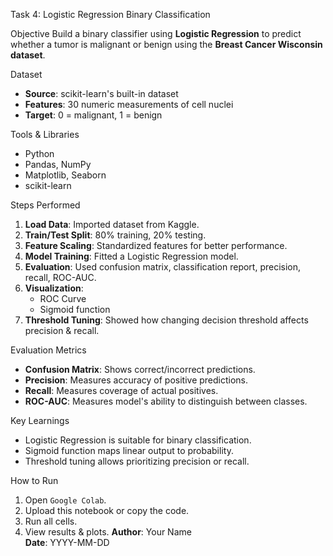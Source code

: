  Task 4: Logistic Regression Binary Classification

Objective
Build a binary classifier using **Logistic Regression** to predict whether a tumor is malignant or benign using the **Breast Cancer Wisconsin dataset**.

 Dataset
- **Source**: scikit-learn's built-in dataset
- **Features**: 30 numeric measurements of cell nuclei
- **Target**: 0 = malignant, 1 = benign

 Tools & Libraries
- Python
- Pandas, NumPy
- Matplotlib, Seaborn
- scikit-learn

Steps Performed
1. **Load Data**: Imported dataset from Kaggle.
2. **Train/Test Split**: 80% training, 20% testing.
3. **Feature Scaling**: Standardized features for better performance.
4. **Model Training**: Fitted a Logistic Regression model.
5. **Evaluation**: Used confusion matrix, classification report, precision, recall, ROC-AUC.
6. **Visualization**:
   - ROC Curve
   - Sigmoid function
7. **Threshold Tuning**: Showed how changing decision threshold affects precision & recall.

 Evaluation Metrics
- **Confusion Matrix**: Shows correct/incorrect predictions.
- **Precision**: Measures accuracy of positive predictions.
- **Recall**: Measures coverage of actual positives.
- **ROC-AUC**: Measures model's ability to distinguish between classes.

Key Learnings
- Logistic Regression is suitable for binary classification.
- Sigmoid function maps linear output to probability.
- Threshold tuning allows prioritizing precision or recall.

 How to Run
1. Open `Google Colab`.
2. Upload this notebook or copy the code.
3. Run all cells.
4. View results & plots.
**Author**: Your Name  
**Date**: YYYY-MM-DD
